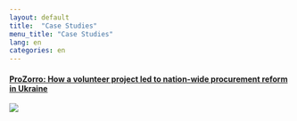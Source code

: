 ```yaml
---
layout: default
title:  "Case Studies"
menu_title: "Case Studies"
lang: en
categories: en
---
```


#### [ProZorro: How a volunteer project led to nation-wide procurement reform in Ukraine](http://openprocurement.org/en/volunteer-project.html)

<img src="../images/cases/ProZorro-stronger.jpg" />
